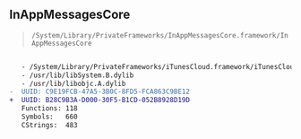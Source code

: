 ## InAppMessagesCore

> `/System/Library/PrivateFrameworks/InAppMessagesCore.framework/InAppMessagesCore`

```diff

   - /System/Library/PrivateFrameworks/iTunesCloud.framework/iTunesCloud
   - /usr/lib/libSystem.B.dylib
   - /usr/lib/libobjc.A.dylib
-  UUID: C9E19FCB-47A5-3B0C-8FD5-FCA863C9BE12
+  UUID: B28C9B3A-D000-30F5-B1CD-052B8928D19D
   Functions: 118
   Symbols:   660
   CStrings:  483

```
